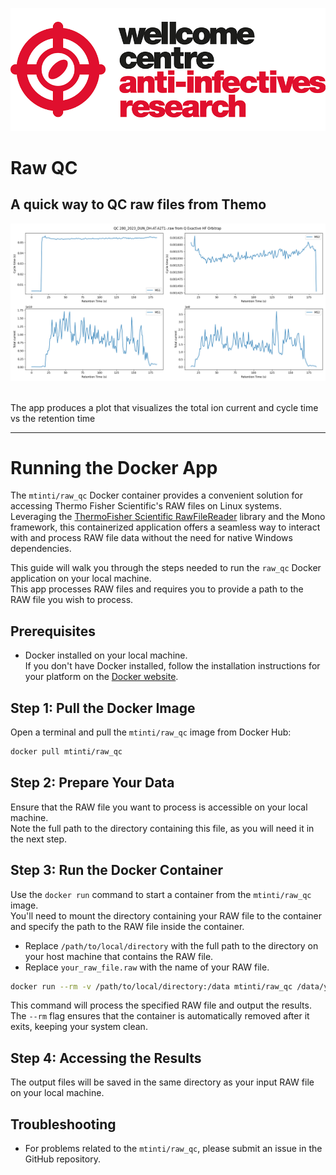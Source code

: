 ![Wellcome Centre for Anti-Infectives Research Logo](static/wcar.png)
# Raw QC
## A quick way to QC raw files from Themo 

![QC example](static/qc.png)

<br>
The app produces a plot that visualizes the total ion current and cycle time vs the retention time
<br>

---

# Running the Docker App
The `mtinti/raw_qc` Docker container provides a convenient solution for accessing Thermo Fisher Scientific's RAW files on Linux systems. Leveraging the [ThermoFisher Scientific RawFileReader](https://github.com/thermofisherlsms/RawFileReader/) library and the Mono framework, this containerized application offers a seamless way to interact with and process RAW file data without the need for native Windows dependencies. 

This guide will walk you through the steps needed to run the `raw_qc` Docker application on your local machine. <br>
This app processes RAW files and requires you to provide a path to the RAW file you wish to process.

## Prerequisites

- Docker installed on your local machine. <br>
If you don't have Docker installed, follow the installation instructions for your platform on the [Docker website](https://docs.docker.com/get-docker/).

## Step 1: Pull the Docker Image

Open a terminal and pull the `mtinti/raw_qc` image from Docker Hub:

```sh
docker pull mtinti/raw_qc
```

## Step 2: Prepare Your Data

Ensure that the RAW file you want to process is accessible on your local machine. <br>
Note the full path to the directory containing this file, as you will need it in the next step.

## Step 3: Run the Docker Container

Use the `docker run` command to start a container from the `mtinti/raw_qc` image. <br>
You'll need to mount the directory containing your RAW file to the container and specify the path to the RAW file inside the container.

- Replace `/path/to/local/directory` with the full path to the directory on your host machine that contains the RAW file. <br>
- Replace `your_raw_file.raw` with the name of your RAW file.

```sh
docker run --rm -v /path/to/local/directory:/data mtinti/raw_qc /data/your_raw_file.raw
```

This command will process the specified RAW file and output the results. The `--rm` flag ensures that the container is automatically removed after it exits, keeping your system clean.

## Step 4: Accessing the Results

The output files will be saved in the same directory as your input RAW file on your local machine.

## Troubleshooting

- For problems related to the `mtinti/raw_qc`, please submit an issue in the GitHub repository.



